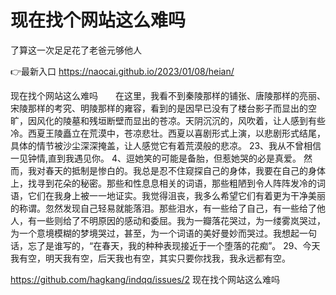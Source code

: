 # 现在找个网站这么难吗
了算这一次足足花了老爸元够他人

👉最新入口 https://naocai.github.io/2023/01/08/heian/

现在找个网站这么难吗　　在这里，我看不到秦陵那样的铺张、唐陵那样的亮丽、宋陵那样的考究、明陵那样的雍容，看到的是因早已没有了楼台影子而显出的空旷，因风化的陵墓和残垣断壁而显出的苍凉。天阴沉沉的，风吹着，让人感到有些冷。西夏王陵矗立在荒漠中，苍凉悲壮。西夏以喜剧形式上演，以悲剧形式结尾，具体的情节被沙尘深深掩盖，让人感觉它有着荒漠般的悲凉。
	23、我从不曾相信一见钟情,直到我遇见你。
	4、逗她笑的可能是备胎，但惹她哭的必是真爱。
然而，我对春天的抵制是惨白的。我总是忍不住窥探自己的身体，我要在自己的身体上，找寻到花朵的秘密。那些和性息息相关的词语，那些粗陋到令人阵阵发冷的词语，它们在我身上被一一地证实。我觉得沮丧，我多么希望它们有着更为干净美丽的称谓。忽然发现自己轻易就能落泪。那些泪水，有一些给了自己，有一些给了他人，有一些则给了不明原因的感动和委屈。我为一瓣落花哭过，为一缕雾岚哭过，为一个意境模糊的梦境哭过，甚至，为一个词语的美好曼妙而哭过。我想起一句话，忘了是谁写的，“在春天，我的种种表现接近于一个堕落的花痴”。
	29、今天我有空，明天我有空，后天我也有空，其实只要你找我，我永远都有空。

https://github.com/hagkang/indqq/issues/2
现在找个网站这么难吗
